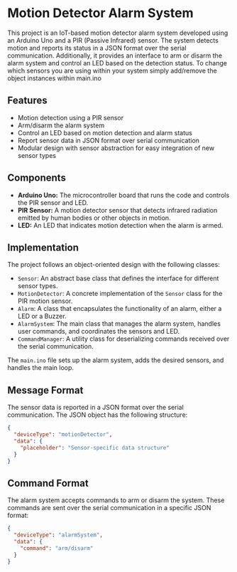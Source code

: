 # Motion Detector Alarm System

This project is an IoT-based motion detector alarm system developed using an Arduino Uno and a PIR (Passive Infrared) sensor. The system detects motion and reports its status in a JSON format over the serial communication. Additionally, it provides an interface to arm or disarm the alarm system and control an LED based on the detection status. To change which sensors you are using within your system simply add/remove the object instances within main.ino

## Features

- Motion detection using a PIR sensor
- Arm/disarm the alarm system
- Control an LED based on motion detection and alarm status
- Report sensor data in JSON format over serial communication
- Modular design with sensor abstraction for easy integration of new sensor types

## Components

- **Arduino Uno:** The microcontroller board that runs the code and controls the PIR sensor and LED.
- **PIR Sensor:** A motion detector sensor that detects infrared radiation emitted by human bodies or other objects in motion.
- **LED:** An LED that indicates motion detection when the alarm is armed.

## Implementation

The project follows an object-oriented design with the following classes:

- `Sensor`: An abstract base class that defines the interface for different sensor types.
- `MotionDetector`: A concrete implementation of the `Sensor` class for the PIR motion sensor.
- `Alarm`: A class that encapsulates the functionality of an alarm, either a LED or a Buzzer.
- `AlarmSystem`: The main class that manages the alarm system, handles user commands, and coordinates the sensors and LED.
- `CommandManager`: A utility class for deserializing commands received over the serial communication.

The `main.ino` file sets up the alarm system, adds the desired sensors, and handles the main loop.

## Message Format

The sensor data is reported in a JSON format over the serial communication. The JSON object has the following structure:

```json
{
  "deviceType": "motionDetector",
  "data": {
    "placeholder": "Sensor-specific data structure"
  }
}
```

## Command Format

The alarm system accepts commands to arm or disarm the system. These commands are sent over the serial communication in a specific JSON format:

```json
{
  "deviceType": "alarmSystem",
  "data": {
    "command": "arm/disarm"
  }
}
```
